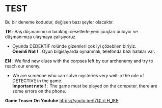 # TEST
Bu bir deneme kodudur, değişen bazı şeyler olacaktır.

**TR** :
Baş düşmanımızın bıraktığı cesetlerle yeni ipuçları buluyor ve düşmanımıza ulaşmaya çalışıyoruz.
- Oyunda DEDEKTİF rolünde gizemleri çok iyi çözebilen biriyiz.<br>
**Önemli Not !** : Oyun bilgisayarda oynanmalı, telefonda bazı hatalar var.

**EN** :
We find new clues with the corpses left by our archenemy and try to reach our enemy.
- We are someone who can solve mysteries very well in the role of DETECTIVE in the game.<br>
**Important note !** : The game must be played on the computer, there are some errors on the phone.

**Game Teaser On Youtube** https://youtu.be/I7QLrLH_lKE <br><br>
